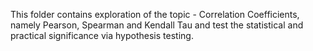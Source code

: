 This folder contains exploration of the topic - Correlation Coefficients, namely Pearson, Spearman and Kendall Tau and test the statistical and practical significance via hypothesis testing.
